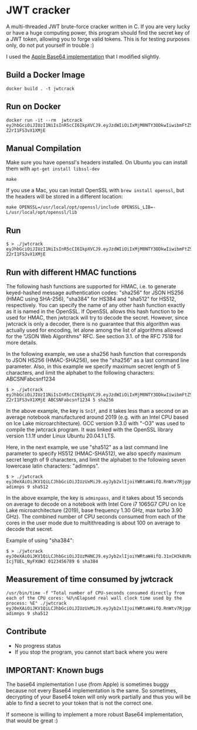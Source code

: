 # JWT cracker

A multi-threaded JWT brute-force cracker written in C. If you are very lucky or have a huge computing power, this program should find the secret key of a JWT token, allowing you to forge valid tokens. This is for testing purposes only, do not put yourself in trouble :)

I used the [Apple Base64 implementation](https://opensource.apple.com/source/QuickTimeStreamingServer/QuickTimeStreamingServer-452/CommonUtilitiesLib/base64.c) that I modified slightly.

## Build a Docker Image
```
docker build . -t jwtcrack

```


## Run on Docker
```
docker run -it --rm  jwtcrack eyJhbGciOiJIUzI1NiIsInR5cCI6IkpXVCJ9.eyJzdWIiOiIxMjM0NTY3ODkwIiwibmFtZSI6IkpvaG4gRG9lIiwiYWRtaW4iOnRydWV9.cAOIAifu3fykvhkHpbuhbvtH807-Z2rI1FS3vX1XMjE
```

## Manual Compilation

Make sure you have openssl's headers installed.
On Ubuntu you can install them with `apt-get install libssl-dev`

```
make
```

If you use a Mac, you can install OpenSSL with `brew install openssl`, but the headers will be stored in a
different location:

```
make OPENSSL=/usr/local/opt/openssl/include OPENSSL_LIB=-L/usr/local/opt/openssl/lib
```

## Run

```
$ > ./jwtcrack eyJhbGciOiJIUzI1NiIsInR5cCI6IkpXVCJ9.eyJzdWIiOiIxMjM0NTY3ODkwIiwibmFtZSI6IkpvaG4gRG9lIiwiYWRtaW4iOnRydWV9.cAOIAifu3fykvhkHpbuhbvtH807-Z2rI1FS3vX1XMjE
```                                                              

## Run with different HMAC functions

The following hash functions are supported for HMAC, i.e. to generate keyed-hashed message authentication codes: "sha256" for JSON HS256 (HMAC using SHA-256), "sha384" for HS384 and "sha512" for HS512, respectively. You can specify the name of any other hash function exactly as it is named in the OpenSSL. If OpenSSL allows this hash function to be used for HMAC, then jwtcrack will try to decode the secret. However, since jwtcrack is only a decoder, there is no guarantee that this algorithm was actually used for encoding, let alone among the list of algorithms allowed for the "JSON Web Algorithms" RFC. See section 3.1. of the RFC 7518 for more details.

In the following example, we use a sha256 hash function that corresponds to JSON HS256 (HMAC-SHA256), see the "sha256" as a last command line parameter. Also, in this example we specify maximum secret length of 5 characters, and limit the alphabet to the following characters: ABCSNFabcsnf1234

```
$ > ./jwtcrack eyJhbGciOiJIUzI1NiIsInR5cCI6IkpXVCJ9.eyJzdWIiOiIxMjM0NTY3ODkwIiwibmFtZSI6IkpvaG4gRG9lIiwiYWRtaW4iOnRydWV9.cAOIAifu3fykvhkHpbuhbvtH807-Z2rI1FS3vX1XMjE ABCSNFabcsnf1234 5 sha256
```
In the above example, the key is `Sn1f`, and it takes less than a second on an average notebook manufactured around 2019 (e.g. with an Intel CPU based on Ice Lake microarchitecture). GCC version 9.3.0 with "-O3" was used to compile the jwtcrack program. It was linked with the OpenSSL library version 1.1.1f under Linux Ubuntu 20.04.1 LTS.

Here, in the next example, we use "sha512" as a last command line parameter to specify HS512 (HMAC-SHA512), we also specify maximum secret length of 9 characters, and limit the alphabet to the following seven lowercase latin characters: "adimnps".

```
$ > ./jwtcrack eyJ0eXAiOiJKV1QiLCJhbGciOiJIUzUxMiJ9.eyJyb2xlIjoiYWRtaW4ifQ.RnWtv7Rjggm8LdMU3yLnz4ejgGAkIxoZwsCMuJlHMwTh7CJODDZWR8sVuNvo2ws25cbH9HWcp2n5WxpIZ9_v0g adimnps 9 sha512
```

In the above example, the key is `adminpass`, and it takes about 15 seconds on average to decode on a notebook with Intel Core i7 1065G7 CPU on Ice Lake microarchitecture (2019), base frequency 1.30 GHz, max turbo 3.90 GHz). The combined number of CPU seconds consumed from each of the cores in the user mode due to multithreading is about 100 on average to decode that secret.


Example of using "sha384":

```
$ > ./jwtcrack eyJ0eXAiOiJKV1QiLCJhbGciOiJIUzM4NCJ9.eyJyb2xlIjoiYWRtaW4ifQ.31xCH3k8VRqB8l5qBy7RyqI2htyCskBy_4cIWpk3o43UkIMW-IcjTUEL_NyFXUWJ 0123456789 6 sha384
```

## Measurement of time consumed by jwtcrack

```
/usr/bin/time -f "Total number of CPU-seconds consumed directly from each of the CPU cores: %U\nElapsed real wall clock time used by the process: %E" ./jwtcrack eyJ0eXAiOiJKV1QiLCJhbGciOiJIUzUxMiJ9.eyJyb2xlIjoiYWRtaW4ifQ.RnWtv7Rjggm8LdMU3yLnz4ejgGAkIxoZwsCMuJlHMwTh7CJODDZWR8sVuNvo2ws25cbH9HWcp2n5WxpIZ9_v0g adimnps 9 sha512
```

## Contribute

 * No progress status
 * If you stop the program, you cannot start back where you were
 
## IMPORTANT: Known bugs

The base64 implementation I use (from Apple) is sometimes buggy because not every Base64 implementation is the same.
So sometimes, decrypting of your Base64 token will only work partially and thus you will be able to find a secret to your token that is not the correct one.

If someone is willing to implement a more robust Base64 implementation, that would be great :)
